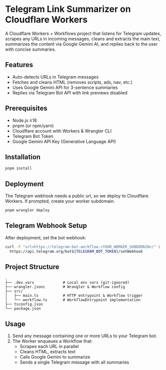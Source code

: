 # Telegram Link Summarizer on Cloudflare Workers

A Cloudflare Workers + Workflows project that listens for Telegram updates, scrapes any URLs in incoming messages, cleans and extracts the main text, summarizes the content via Google Gemini AI, and replies back to the user with concise summaries.

## Features

- Auto-detects URLs in Telegram messages  
- Fetches and cleans HTML (removes scripts, ads, nav, etc.)  
- Uses Google Gemini API for 3-sentence summaries  
- Replies via Telegram Bot API with link previews disabled  

## Prerequisites

- Node.js ≥18  
- pnpm (or npm/yarn)  
- Cloudflare account with Workers & Wrangler CLI  
- Telegram Bot Token  
- Google Gemini API Key (Generative Language API)  

## Installation

```bash
pnpm install
```


## Deployment

The Telegram webhook needs a public url, so we deploy to Cloudflare Workers. If prompted, create your worker subdomain.

```bash
pnpm wrangler deploy
```

## Telegram Webhook Setup

After deployment, set the bot webhook:

```bash
curl -F "url=https://telegram-bot-workflow.<YOUR_WORKER_SUBDOMAIN>/" \
  https://api.telegram.org/bot${TELEGRAM_BOT_TOKEN}/setWebhook
```

## Project Structure

```
.
├── .dev.vars             # Local env vars (git-ignored)
├── wrangler.jsonc        # Wrangler & Workflow config
├── src/
│   ├── main.ts           # HTTP entrypoint & Workflow trigger
│   └── workflow.ts       # WorkflowEntrypoint implementation
├── tsconfig.json
└── package.json
```

## Usage

1. Send any message containing one or more URLs to your Telegram bot.  
2. The Worker enqueues a Workflow that:
   - Scrapes each URL in parallel  
   - Cleans HTML, extracts text  
   - Calls Google Gemini to summarize  
   - Sends a single Telegram message with all summaries  
